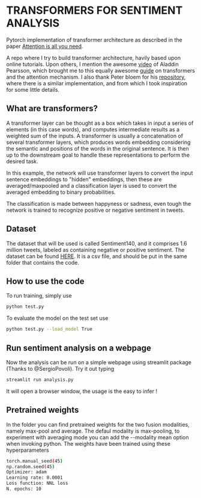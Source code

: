 # TRANSFORMERS FOR SENTIMENT ANALYSIS
Pytorch implementation of transformer architecture as described in the paper [Attention is all you need](https://arxiv.org/pdf/1706.03762.pdf).

A repo where I try to build transformer architecture, havily based upon online tutorials.
Upon others, I mention the awesome [video](https://www.youtube.com/watch?v=U0s0f995w14&t=913s) of Aladdin Pearsson, which brought me to this equally awesome [guide](http://peterbloem.nl/blog/transformers) on transformers and the attention mechanism. 
I also thank Peter bloem for his [repository](https://github.com/pbloem/former), where there is a similar implementation, and from which I took inspiration for some little details. 

## What are transformers?

A transformer layer can be thought as a box which takes in input a series of elements (in this case words), and computes intermediate results as a weighted sum of the inputs. A transformer is usually a concatenation of several transformer layers, which produces words embedding considering the semantic and positions of the words in the original sentence. 
It is then up to the downstream goal to handle these representations to perform the desired task.

In this example, the network will use transformer layers to convert the input sentence embeddings to "hidden" embeddings, then these are averaged/maxpooled and a classification layer is used to convert the averaged embedding to binary probabilities. 

The classification is made between happyness or sadness, even tough the network is trained to recognize positive or negative sentiment in tweets. 

## Dataset  
The dataset that will be used is called Sentiment140, and it comprises 1.6 million tweets, labeled as containing negative or positive sentiment. 
The dataset can be found [HERE](https://www.kaggle.com/datasets/kazanova/sentiment140). It is a csv file, and should be put in the same folder that contains the code.

## How to use the code 
To run training, simply use 
```bash
python test.py
```
To evaluate the model on the test set use 
```bash
python test.py --load_model True
```
## Run sentiment analysis on a webpage
Now the analysis can be run on a simple webpage using streamlit package (Thanks to @SergioPovoli).
Try it out typing 
```bash
streamlit run analysis.py
```
It will open a browser window, the usage is the easy to infer ! 
## Pretrained weights

In the folder you can find pretrained weights for the two fusion modalities, namely max-pool and average. The defaul modality is max-pooling, to experiment with averaging mode you can add the --modality mean option when invoking python. 
The weights have been trained using these hyperparameters
```bash
torch.manual_seed(45)
np.random.seed(45)
Optimizer: adam 
Learning rate: 0.0001
Loss function: NNL loss 
N. epochs: 10
```

